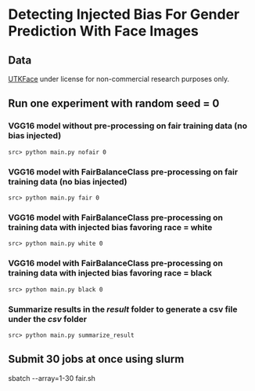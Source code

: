 # Detecting Injected Bias For Gender Prediction With Face Images

## Data
[UTKFace](https://susanqq.github.io/UTKFace/) under license for non-commercial research purposes only.

## Run one experiment with random seed = 0

### VGG16 model without pre-processing on fair training data (no bias injected)
```
src> python main.py nofair 0
```

### VGG16 model with FairBalanceClass pre-processing on fair training data (no bias injected)
```
src> python main.py fair 0
```

### VGG16 model with FairBalanceClass pre-processing on training data with injected bias favoring race = white
```
src> python main.py white 0
```

### VGG16 model with FairBalanceClass pre-processing on training data with injected bias favoring race = black
```
src> python main.py black 0
```

### Summarize results in the _result_ folder to generate a csv file under the _csv_ folder
```
src> python main.py summarize_result
```

## Submit 30 jobs at once using slurm
sbatch --array=1-30 fair.sh



